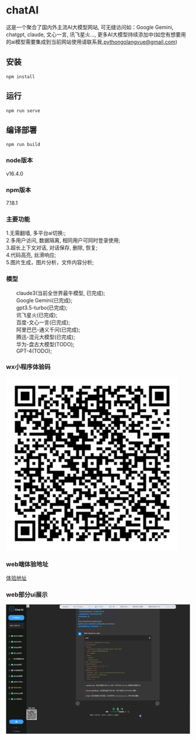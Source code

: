 # chatAI
这是一个聚合了国内外主流AI大模型网站, 可无缝访问如：Google Gemini, chatgpt, claude, 文心一言, 讯飞星火..., 更多AI大模型持续添加中(如您有想要用的ai模型需要集成到当前网站使用请联系我,pythongolangvue@gmail.com)

## 安装
```
npm install
```

## 运行
```
npm run serve
```

## 编译部署
```
npm run build
```

### node版本
v16.4.0  

### npm版本
7.18.1

### 主要功能
1.无需翻墙, 多平台ai切换:;  
2.多用户访问, 数据隔离, 相同用户可同时登录使用;  
3.超长上下文对话, 对话保存, 删除, 恢复;  
4.代码高亮, 丝滑响应;  
5.图片生成，图片分析，文件内容分析;  

### 模型
&emsp;&emsp;claude3(当前全世界最牛模型, 已完成);  
&emsp;&emsp;Google Gemini(已完成);  
&emsp;&emsp;gpt3.5-turbo(已完成);  
&emsp;&emsp;讯飞星火(已完成);  
&emsp;&emsp;百度-文心一言(已完成);  
&emsp;&emsp;阿里巴巴-通义千问(已完成);  
&emsp;&emsp;腾迅-混元大模型(已完成);  
&emsp;&emsp;华为-盘古大模型(TODO);  
&emsp;&emsp;GPT-4(TODO);  

### wx小程序体验码
![chat-ui-1](ai-wx.jpg)   


### web端体验地址  
[体验地址](http://43.156.8.45:8092/chat)  


### web部分ui展示
![chat-ui-1](main-5.png)   

